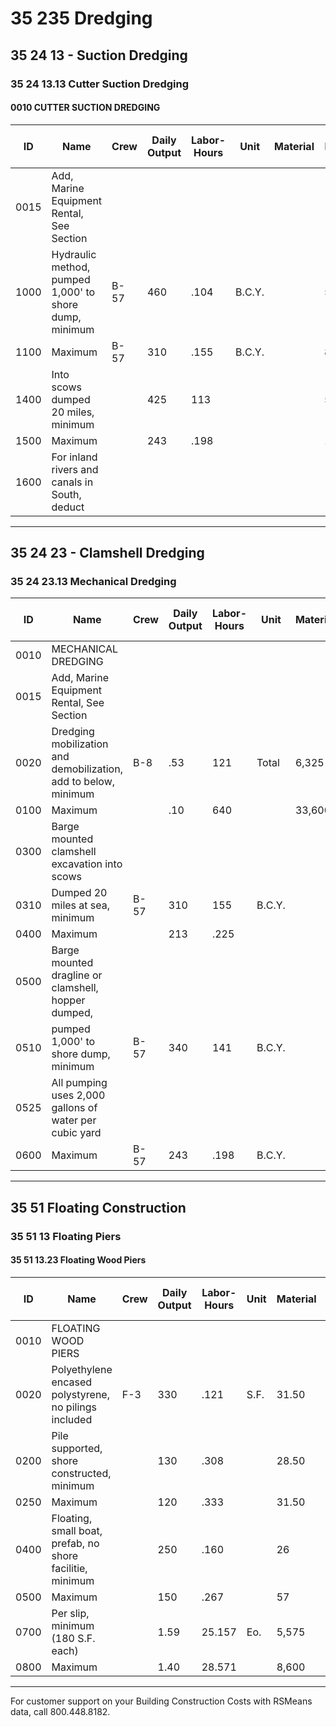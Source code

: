 # 35 235 Dredging

## 35 24 13 - Suction Dredging

### 35 24 13.13 Cutter Suction Dredging

#### 0010 CUTTER SUCTION DREDGING

| ID   | Name                                      | Crew | Daily Output | Labor-Hours | Unit   | Material | Labor | Equipment | Total | Total Incl O&P |
|------|-------------------------------------------|------|--------------|-------------|--------|----------|-------|-----------|-------|----------------|
| 0015 | Add, Marine Equipment Rental, See Section |      |              |             |        |          |       |           |       |                |
| 1000 | Hydraulic method, pumped 1,000' to shore dump, minimum | B-57 | 460          | .104       | B.C.Y. |        | 5.45  | 4.39      | 9.84  | 12.99          |
| 1100 | Maximum                                   | B-57 | 310          | .155        | B.C.Y. |          | 8.10  | 6.50      | 14.60 | 19.20          |
| 1400 | Into scows dumped 20 miles, minimum       |      | 425          | 113         |        |          | 5.90  | 4.75      | 10.65 | 13.9           |
| 1500 | Maximum                                   |      | 243          | .198        |        |          | 10.30 | 8.30      | 18.60 | 24.50          |
| 1600 | For inland rivers and canals in South, deduct |      |              |             |        |          |       |           | 30%   | 30%            |

---

## 35 24 23 - Clamshell Dredging

### 35 24 23.13 Mechanical Dredging

| ID   | Name                                      | Crew | Daily Output | Labor-Hours | Unit   | Material | Labor | Equipment | Total   | Total Incl O&P |
|------|-------------------------------------------|------|--------------|-------------|--------|----------|-------|-----------|---------|----------------|
| 0010 | MECHANICAL DREDGING                       |      |              |             |        |          |       |           |         |                |
| 0015 | Add, Marine Equipment Rental, See Section |      |              |             |        |          |       |           |         |                |
| 0020 | Dredging mobilization and demobilization, add to below, minimum | B-8  | .53         | 121         | Total  | 6,325    | 9,075 | 15,400    | 19,400  |
| 0100 | Maximum                                   |      | .10          | 640         |        | 33,600   | $48,100 | 81,700    | 103,000 |
| 0300 | Barge mounted clamshell excavation into scows |      |              |             |        |          |       |           |         |                |
| 0310 | Dumped 20 miles at sea, minimum           | B-57 | 310          | 155         | B.C.Y. |          | 8.10  | 6.50      | 14.60   | 19.20          |
| 0400 | Maximum                                   |      | 213          | .225        |        |          | 11.75 | 9.50      | 21.25   | 28             |
| 0500 | Barge mounted dragline or clamshell, hopper dumped, |      |              |             |        |          |       |           |         |                |
| 0510 | pumped 1,000' to shore dump, minimum      | B-57 | 340          | 141         | B.C.Y. |          | 7.35  | 5.95      | 13.30   | 17.50          |
| 0525 | All pumping uses 2,000 gallons of water per cubic yard |      |              |             |        |          |       |           |         |                |
| 0600 | Maximum                                   | B-57 | 243          | .198        | B.C.Y. |          | 10.30 | 8.30      | 18.60   | 24.50          |

---

## 35 51 Floating Construction

### 35 51 13 Floating Piers

#### 35 51 13.23 Floating Wood Piers

| ID   | Name                                      | Crew | Daily Output | Labor-Hours | Unit   | Material | Labor | Equipment | Total   | Total Incl O&P |
|------|-------------------------------------------|------|--------------|-------------|--------|----------|-------|-----------|---------|----------------|
| 0010 | FLOATING WOOD PIERS                       |      |              |             |        |          |       |           |         |                |
| 0020 | Polyethylene encased polystyrene, no pilings included | F-3  | 330          | .121        | S.F.   | 31.50    | 7     | 6         | 44.50   | 51.50          |
| 0200 | Pile supported, shore constructed, minimum |      | 130          | .308        |        | 28.50    | 17.75 | 15.25     | 61.50   | 75             |
| 0250 | Maximum                                   |      | 120          | .333        |        | 31.50    | 19.25 | 16.55     | 67.30   | 81.50          |
| 0400 | Floating, small boat, prefab, no shore facilitie, minimum |      | 250          | .160        |        | 26       | 9.25  | 7.95      | 43.20   | 51             |
| 0500 | Maximum                                   |      | 150          | .267        |        | 57       | 15.40 | 13.20     | 85.60   | 100            |
| 0700 | Per slip, minimum (180 S.F. each)         |      | 1.59         | 25.157      | Eo.    | 5,575    | 1,450 | 1,250     | 8,275   | 9,675          |
| 0800 | Maximum                                   |      | 1.40         | 28.571      |        | 8,600    | 1,650 | 1,425     | 11,675  | 13,500         |

---

For customer support on your Building Construction Costs with RSMeans data, call 800.448.8182.
